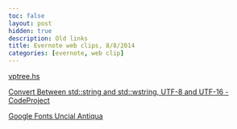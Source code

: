 ```yaml
---
toc: false
layout: post
hidden: true
description: Old links
title: Evernote web clips, 8/8/2014
categories: [evernote, web clip]
---
```


[vptree.hs](https://gist.githubusercontent.com/reinh/6995446/raw/58b6232cfb52ee1ea110211efe136a512206fd97/vptree.hs)

[Convert Between std::string and std::wstring, UTF-8 and UTF-16 - CodeProject](http://www.codeproject.com/Articles/17573/Convert-Between-std-string-and-std-wstring-UTF-a)

[Google Fonts Uncial Antiqua](http://www.google.com/fonts/specimen/Uncial+Antiqua)
